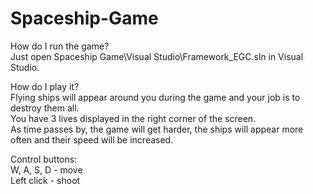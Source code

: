 # Spaceship-Game

How do I run the game?  
Just open Spaceship Game\Visual Studio\Framework_EGC.sln in Visual Studio.  

How do I play it?  
Flying ships will appear around you during the game and your job is to destroy them all.  
You have 3 lives displayed in the right corner of the screen.  
As time passes by, the game will get harder, the ships will appear more often and their speed will be increased.  

Control buttons:  
W, A, S, D - move  
Left click - shoot